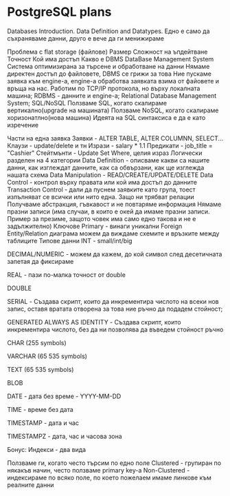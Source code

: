 # PostgreSQL plans

Databases Introduction. Data Definition and Datatypes.
Едно е само да съхраняваме данни, друго е вече да ги менижираме

Проблема с flat storage (файлове)
Размер
Сложност на ъпдейтване
Точност
Кой има достъп
Какво е DBMS
DataBase Management System
Система оптимизирана за търсене и обработване на данни
Нямаме директен достъп до файловете, DBMS се грижи за товa
Ние пускаме заявка към engine-a, еngine-a обработва заявката взима от файовете и връща на нас.
Работим по TCP/IP протокола, но върху локалната машина;
RDBMS - данните и engine-a; Relational Database Management System;
SQL/NoSQL
Ползваме SQL, когато скалираме вертикално(upgrade на машината)
Ползваме NoSQL, когато скалираме хоризонатлно(нова машина)
Идеята на SQL синтаксиса е да е като изречение

Части на една заявка
Заявки - ALTER TABLE, ALTER COLUMNN, SELECT...
Клаузи - update/delete и тн
Изрази - salary * 1.1
Предикати - job_title = "Cashier"
Стейтмънти - Update Set Where, целия израз
Логически разделен на 4 категории
Data Definition - описваме какви са нашите данни, как изглеждат данните, как са обвързани, как ще изглежда нашата схема
Data Manipulation - READ/CREATE/UPDATE/DELETE
Data Control - контрол върху правата или кой има достъп до данните
Transaction Control - дали да пуснем заявките като група, тоест изпълняват се всички или нито една.
Защо ни трябват релации
Получваме абстракция, гъвкавост и не повтаряме информация
Нямаме празни записи (има случаи, в които е окей да имаме празни записи. Пример за презиме, защото човек има само едно такова и не е задължително)
Ключове
Primary - винаги уникални
Foreign
Entity/Relation диаграма
можем да виждаме схемите и връзките между таблиците
Типове данни
INT - small/int/big

DECIMAL/NUMERIC - можем да кажем, до кой символ след десетичната запетая да фиксираме

REAL - пази по-малка точност от double

DOUBLE

SERIAL - Създава скрипт, които да инкрементира числото на всеки нов запис, оставя вратата отворена за това ние ръчно да подадем стойност;

GENERATED ALWAYS AS IDENTITY - Създава скрипт, които инкрементира числото, без да ни позволява да въведем стойност ръчно

CHAR (255 symbols)

VARCHAR (65 535 symbols)

TEXT (65 535 symbols)

BLOB

DATE - дата без време - YYYY-MM-DD

TIME - време без дата

TIMESTAMP - дата и час

TIMESTAMPZ - дата, час и часова зона

Бонус: Индекси - два вида

Ползвaме ги, когато често търсим по едно поле
Clustered - групиран по някакъв начин, често ползваме primary key-a
Non-Clustered - индексираме по всяко поле, по което пожелаем имаме линкове към реалните данни
